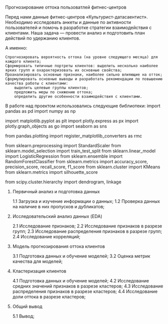 Прогнозирование оттока пользоватлей фитнес-центров

Перед нами данные фитнес-центров «Культурист-датасаентист». Необходимо исследовать анкеты и данные по активности пользователей и помочь в разработке стратегии взаимодействия с клиентами. Наша задача — провести анализ и подготовить план действий по удержанию клиентов.

А именно:

    Спрогнозировать вероятность оттока (на уровне следующего месяца) для каждого клиента;
    Сформировать типичные портреты клиентов: выделить несколько наиболее ярких групп и охарактеризовать их основные свойства;
    Проанализировать основные признаки, наиболее сильно влияющие на отток;
    Сформулировать основные выводы и разработать рекомендации по повышению качества работы с клиентами:
        выделить целевые группы клиентов;
        предложить меры по снижению оттока;
        определить другие особенности взаимодействия с клиентами.

В работе над проектом использовались следующие библиотеки:
import pandas as pd
import numpy as np

import matplotlib.pyplot as plt
import plotly.express as px
import plotly.graph_objects as go
import seaborn as sns

from pandas.plotting import register_matplotlib_converters as rmc

from sklearn.preprocessing import StandardScaler
from sklearn.model_selection import train_test_split
from sklearn.linear_model import LogisticRegression
from sklearn.ensemble import RandomForestClassifier
from sklearn.metrics import accuracy_score, precision_score, recall_score, f1_score
from sklearn.cluster import KMeans
from sklearn.metrics import silhouette_score

from scipy.cluster.hierarchy import dendrogram, linkage 


1. Первичный анализ и подготовка данных

    1.1 Загрузка и изучение информации о данных;
    1.2 Проверка данных на наличие в них пропусков и дубликатов;

2. Исследовательский анализ данных (EDA)

    2.1 Исследование признаков;
    2.2 Исследование признаков в разрезе групп;
    2.3 Исследование распределения признаков в разрезе групп;
    2.4 Исследование корреляций;

3. Модель прогнозирования оттока клиентов

    3.1 Подготовка данных и обучение моделей;
    3.2 Оценка метрик качества для моделей;

4. Кластеризация клиентов

    4.1 Подготовка данных и обучение моделей;
    4.2 Исследование средних значений признаков в разрезе кластеров;
    4.3 Исследование распределения признаков в разрезе кластеров;
    4.4 Исследование доли оттока в разрезе кластеров;

5. Общий вывод

    5.1 Вывод;

